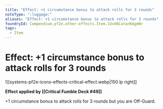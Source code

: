 ```yaml
---
title: "Effect: +1 circumstance bonus to attack rolls for 3 rounds"
noteType: ":luggage:"
aliases: "Effect: +1 circumstance bonus to attack rolls for 3 rounds"
foundryId: Compendium.pf2e.other-effects.Item.IUvO6CatanKAgmNr
tags:
  - Item
---
```


# Effect: +1 circumstance bonus to attack rolls for 3 rounds
![[systems-pf2e-icons-effects-critical-effect.webp|150 lp right]]

**Effect applied by [[Critical Fumble Deck #49]]**

+1 circumstance bonus to attack rolls for 3 rounds but you are Off-Guard.
